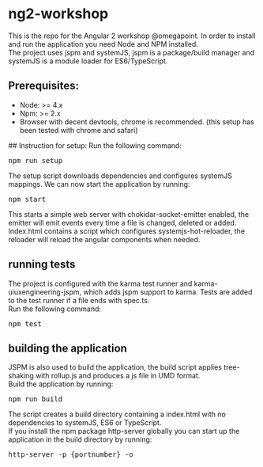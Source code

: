 # ng2-workshop
This is the repo for the Angular 2 workshop @omegapoint.
In order to install and run the application you need Node and NPM installed.
<br>
The project uses jspm and systemJS, jspm is a package/build manager and 
systemJS is a module loader for ES6/TypeScript.
## Prerequisites:
<ul>
  <li>
  Node: >= 4.x
  </li>
  <li>
  Npm: >= 2.x
  </li>
  <li>
    Browser with decent devtools, chrome is recommended. 
    (this setup has been tested with chrome and safari)
  </li>
</ul>
## Instruction for setup:
Run the following command:
<pre>
npm run setup
</pre>
The setup script downloads dependencies and configures systemJS mappings.
We can now start the application by running:
<pre>
npm start
</pre>
This starts a simple web server with chokidar-socket-emitter enabled, the emitter will emit events every
time a file is changed, deleted or added.
<br>
Index.html contains a script which configures systemjs-hot-reloader, the reloader will reload the angular components when needed.

## running tests
The project is configured with the karma test runner and karma-uiuxengineering-jspm, which adds jspm support to karma.
Tests are added to the test runner if a file ends with spec.ts.
<br>
Run the following command:
<pre>
npm test
</pre>

## building the application
JSPM is also used to build the application, the build script applies
tree-shaking with rollup.js and produces a js file in UMD format.
<br>
Build the application by running:
<pre>
npm run build
</pre>
The script creates a build directory containing a index.html with no
dependencies to systemJS, ES6 or TypeScript.
<br>
If you install the npm package http-server globally you can start up the application in the build directory by running:
<pre>
http-server -p {portnumber} -o
</pre> 

